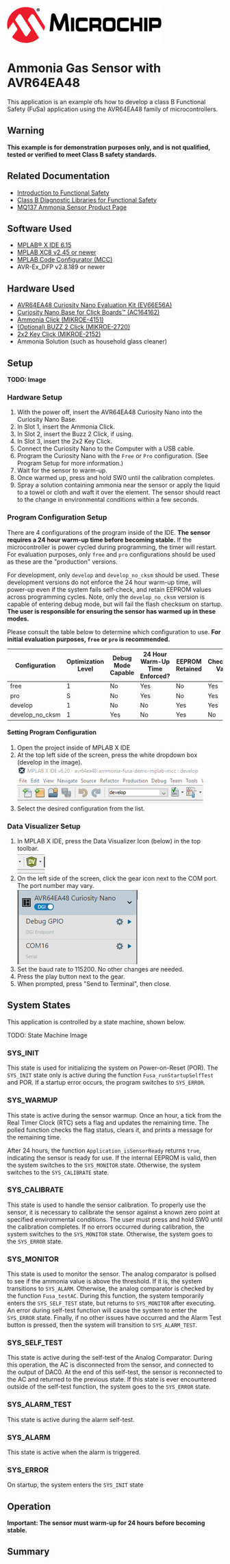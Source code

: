 <!-- Please do not change this logo with link -->

[![MCHP](images/microchip.png)](https://www.microchip.com)

# Ammonia Gas Sensor with AVR64EA48

This application is an example ofs how to develop a class B Functional Safety (FuSa) application using the AVR64EA48 family of microcontrollers.

## Warning

**This example is for demonstration purposes only, and is not qualified, tested or verified to meet Class B safety standards.**

## Related Documentation

- [Introduction to Functional Safety](https://mu.microchip.com/introduction-to-functional-safety)
- [Class B Diagnostic Libraries for Functional Safety](https://mu.microchip.com/class-b-diagnostic-libraries-for-functional-safety)
- [MQ137 Ammonia Sensor Product Page](https://www.winsen-sensor.com/product/mq137.html)

## Software Used


- [MPLAB® X IDE 6.15](#)
- [MPLAB XC8 v2.45 or newer](#)
- [MPLAB Code Configurator (MCC)](#)
- AVR-Ex_DFP v2.8.189 or newer

## Hardware Used

- [AVR64EA48 Curiosity Nano Evaluation Kit (EV66E56A)](#)
- [Curiosity Nano Base for Click Boards&trade; (AC164162)](#)
- [Ammonia Click (MIKROE-4151)](https://www.mikroe.com/ammonia-click)
- [(Optional) BUZZ 2 Click (MIKROE-2720)](https://www.mikroe.com/buzz-2-click)
- [2x2 Key Click (MIKROE-2152)](https://www.mikroe.com/2x2-key-click)
- Ammonia Solution (such as household glass cleaner)

## Setup

**TODO: Image**

### Hardware Setup
1. With the power off, insert the AVR64EA48 Curiosity Nano into the Curiosity Nano Base.
2. In Slot 1, insert the Ammonia Click.
2. In Slot 2, insert the Buzz 2 Click, if using.
3. In Slot 3, insert the 2x2 Key Click.
4. Connect the Curiosity Nano to the Computer with a USB cable.
5. Program the Curiosity Nano with the `Free` or `Pro` configuration. (See Program Setup for more information.)
6. Wait for the sensor to warm-up.
7. Once warmed up, press and hold SW0 until the calibration completes.
8. Spray a solution containing ammonia near the sensor or apply the liquid to a towel or cloth and waft it over the element. The sensor should react to the change in environmental conditions within a few seconds.

### Program Configuration Setup

There are 4 configurations of the program inside of the IDE. **The sensor requires a 24 hour warm-up time before becoming stable.** If the microcontroller is power cycled during programming, the timer will restart. For evaluation purposes, only `free` and `pro` configurations should be used as these are the "production" versions. 

For development, only `develop` and `develop_no_cksm` should be used. These development versions do not enforce the 24 hour warm-up time, will power-up even if the system fails self-check, and retain EEPROM values across programming cycles. Note, only the `develop_no_cksm` version is capable of entering debug mode, but will fail the flash checksum on startup. **The user is responsible for ensuring the sensor has warmed up in these modes.**

Please consult the table below to determine which configuration to use. **For initial evaluation purposes, `free` or `pro` is recommended.**

| Configuration | Optimization Level | Debug Mode Capable | 24 Hour Warm-Up Time Enforced? | EEPROM Retained | Checksum Valid
| --- | ---- | ---- | ---- | ---- | ----- 
| free | 1 | No | Yes | No | Yes
| pro | S | No | Yes | No | Yes
| develop | 1 | No | No | Yes | Yes
| develop_no_cksm | 1 | Yes | No | Yes | No

#### Setting Program Configuration

1. Open the project inside of MPLAB X IDE
2. At the top left side of the screen, press the white dropdown box (develop in the image).  
![Program Configuration Dropdown](./images/programConfig.PNG)  
3. Select the desired configuration from the list.

### Data Visualizer Setup

1. In MPLAB X IDE, press the Data Visualizer Icon (below) in the top toolbar.  
![Data Visualizer Icon](./images/dvIcon.PNG)  
2. On the left side of the screen, click the gear icon next to the COM port. The port number may vary.  
![Port Number](./images/portNumber.PNG)  
3. Set the baud rate to 115200. No other changes are needed.
4. Press the play button next to the gear.
5. When prompted, press "Send to Terminal", then close.  

## System States

This application is controlled by a state machine, shown below. 

TODO: State Machine Image

### SYS_INIT

This state is used for initializing the system on Power-on-Reset (POR). The `SYS_INIT` state only is active during the function `Fusa_runStartupSelfTest` and POR. If a startup error occurs, the program switches to `SYS_ERROR`.  

### SYS_WARMUP

This state is active during the sensor warmup. Once an hour, a tick from the Real Timer Clock  (RTC) sets a flag and updates the remaining time. The polled function checks the flag status, clears it, and prints a message for the remaining time.

After 24 hours, the function `Application_isSensorReady` returns `true`, indicating the sensor is ready for use. If the internal EEPROM is valid, then the system switches to the `SYS_MONITOR` state. Otherwise, the system switches to the `SYS_CALIBRATE` state. 

### SYS_CALIBRATE

This state is used to handle the sensor calibration. To properly use the sensor, it is necessary to calibrate the sensor against a known zero point at specified environmental conditions. The user must press and hold SW0 until the calibration completes. If no errors occurred during calibration, the system switches to the `SYS_MONITOR` state. Otherwise, the system goes to the `SYS_ERROR` state.

### SYS_MONITOR

This state is used to monitor the sensor. The analog comparator is pollsed to see if the ammonia value is above the threshold. If it is, the system transitions to `SYS_ALARM`. Otherwise, the analog comparator is checked by the function `Fusa_testAC`. During this function, the system temporarily enters the `SYS_SELF_TEST` state, but returns to `SYS_MONITOR` after executing. An error during self-test function will cause the system to enter the `SYS_ERROR` state. Finally, if no other issues have occurred and the Alarm Test button is pressed, then the system will transition to `SYS_ALARM_TEST`.

### SYS_SELF_TEST

This state is active during the self-test of the Analog Comparator. During this operation, the AC is disconnected from the sensor, and connected to the output of DAC0. At the end of this self-test, the sensor is reconnected to the AC and returned to the previous state. If this state is ever encountered outside of the self-test function, the system goes to the `SYS_ERROR` state.

### SYS_ALARM_TEST

This state is active during the alarm self-test. 

### SYS_ALARM

This state is active when the alarm is triggered. 

### SYS_ERROR

On startup, the system enters the `SYS_INIT` state

## Operation

**Important: The sensor must warm-up for 24 hours before becoming stable.**


## Summary

<!-- Summarize what the example has shown -->
